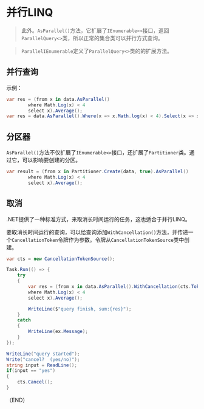 # 并行LINQ    

> 此外。`AsParallel()`方法，它扩展了`IEnumerable<>`接口，返回`ParallelQuery<>`类，所以正常的集合类可以并行方式查询。    

> `ParallelIEnumerable`定义了`ParallelQuery<>`类的的扩展方法。        

## 并行查询    

示例：    
```C#  
var res = (from x in data.AsParallel()
        where Math.Log(x) < 4
        select x).Average();
var res = data.AsParallel().Where(x => x.Math.log(x) < 4).Select(x => x).Average();
```  


## 分区器    

`AsParallel()`方法不仅扩展了`IEnumerable<>`接口，还扩展了`Partitioner`类。通过它，可以影响要创建的分区。    

```C#  
var result = (from x in Partitioner.Create(data, true).AsParallel()
        where Math.Log(x) < 4
        select x).Average();
```  


## 取消    

.NET提供了一种标准方式，来取消长时间运行的任务，这也适合于并行LINQ。    

要取消长时间运行的查询，可以给查询添加`WithCancellation()`方法，并传递一个`CancellationToken`令牌作为参数。令牌从`CancellationTokenSource`类中创建。    

```C#  
var cts = new CancellationTokenSource();

Task.Run(() => {
    try
    {
        var res = (from x in data.AsParallel().WithCancellation(cts.Token)
        where Math.Log(x) < 4
        select x).Average();

        WriteLine($"query finish, sum:{res}");
    }
    catch
    {
        WriteLine(ex.Message);
    }
});

WriteLine("query started");
Write("cancel?  (yes/no)");
string input = ReadLine();
if(input == "yes")
{
    cts.Cancel();
}
```    


（END）    